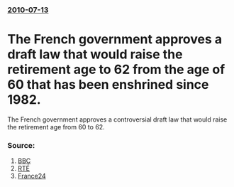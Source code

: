 ### [2010-07-13](/news/2010/07/13/index.md)

# The French government approves a draft law that would raise the retirement age to 62 from the age of 60 that has been enshrined since 1982. 

The French government approves a controversial draft law that would raise the retirement age from 60 to 62.


### Source:

1. [BBC](http://news.bbc.co.uk/2/hi/world/europe/10612788.stm)
2. [RTÉ](http://www.rte.ie/news/2010/0713/france.html)
3. [France24](http://www.france24.com/en/20100713-france-pension-reform-raise-retirement-age-government-sarkozy-woerth-62)
